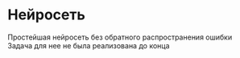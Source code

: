 <h1>Нейросеть<br></h1>
Простейшая нейросеть без обратного распространения ошибки<br>
Задача для нее не была реализована до конца<br>
